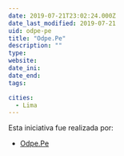 ```yaml
---
date: 2019-07-21T23:02:24.000Z
date_last_modified: 2019-07-21
uid: odpe-pe
title: "Odpe.Pe"
description: ""
type: 
website: 
date_ini: 
date_end: 
tags:

cities: 
  - Lima
---
```


Esta iniciativa fue realizada por:

- [Odpe.Pe](/organizaciones/odpe-pe)
